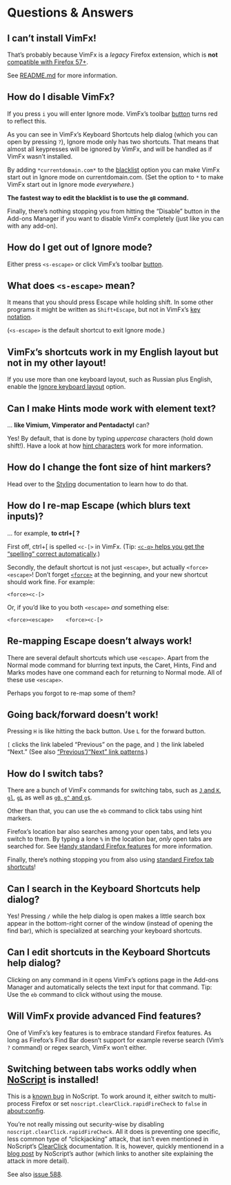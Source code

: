 # Questions & Answers

## I can’t install VimFx!

That’s probably because VimFx is a _legacy_ Firefox extension, which is **not**
[compatible with Firefox 57+][firefox-57+].

See [README.md] for more information.

[firefox-57+]: https://support.mozilla.org/en-US/kb/firefox-add-technology-modernizing
[README.md]: ../README.md

## How do I disable VimFx?

If you press `i` you will enter Ignore mode. VimFx’s toolbar [button] turns red
to reflect this.

As you can see in VimFx’s Keyboard Shortcuts help dialog (which you can open by
pressing `?`), Ignore mode only has two shortcuts. That means that almost all
keypresses will be ignored by VimFx, and will be handled as if VimFx wasn’t
installed.

By adding `*currentdomain.com*` to the [blacklist] option you can make VimFx
start out in Ignore mode on currentdomain.com. (Set the option to `*` to make
VimFx start out in Ignore mode _everywhere._)

**The fastest way to edit the blacklist is to use the `gB` command.**

Finally, there’s nothing stopping you from hitting the “Disable” button in the
Add-ons Manager if you want to disable VimFx completely (just like you can with
any add-on).

[button]: button.md
[blacklist]: options.md#blacklist

## How do I get out of Ignore mode?

Either press `<s-escape>` or click VimFx’s toolbar [button].

[button]: button.md

## What does `<s-escape>` mean?

It means that you should press Escape while holding shift. In some other
programs it might be written as `Shift+Escape`, but not in VimFx’s [key
notation].

(`<s-escape>` is the default shortcut to exit Ignore mode.)

[key notation]: shortcuts.md#key-notation

## VimFx’s shortcuts work in my English layout but not in my other layout!

If you use more than one keyboard layout, such as Russian plus English, enable
the [Ignore keyboard layout] option.

[Ignore keyboard layout]: options.md#ignore-keyboard-layout

## Can I make Hints mode work with element text?

… **like Vimium, Vimperator and Pentadactyl** can?

Yes! By default, that is done by typing _uppercase_ characters (hold down
shift!). Have a look at how [hint characters] work for more information.

[hint characters]: options.md#hint-characters

## How do I change the font size of hint markers?

Head over to the [Styling] documentation to learn how to do that.

[Styling]: styling.md

## How do I re-map Escape (which blurs text inputs)?

… for example, **to ctrl+[ ?**

First off, ctrl+[ is spelled `<c-[>` in VimFx. (Tip: [`<c-q>` helps you get the
“spelling” correct automatically][helper-shortcuts].)

Secondly, the default shortcut is not just `<escape>`, but actually
`<force><escape>`! Don’t forget [`<force>`] at the beginning, and your new
shortcut should work fine. For example:

    <force><c-[>

Or, if you’d like to you both `<escape>` _and_ something else:

    <force><escape>    <force><c-[>

[`<force>`]: shortcuts.md#force

## Re-mapping Escape doesn’t always work!

There are several default shortcuts which use `<escape>`. Apart from the Normal
mode command for blurring text inputs, the Caret, Hints, Find and Marks modes
have one command each for returning to Normal mode. All of these use `<escape>`.

Perhaps you forgot to re-map some of them?

## Going back/forward doesn’t work!

Pressing `H` is like hitting the back button. Use `L` for the forward button.

`[` clicks the link labeled “Previous” on the page, and `]` the link labeled
“Next.” (See also [“Previous”/“Next” link patterns].)

[helper-shortcuts]: shortcuts.md#helper-keyboard-shortcuts
[“Previous”/“Next” link patterns]: options.md#previousnext-link-patterns

## How do I switch tabs?

There are a bunch of VimFx commands for switching tabs, such as [`J` and `K`],
[`gl`], [`gL`][gl-1] as well as [`g0`, `g^` and `g$`].

Other than that, you can use the `eb` command to click tabs using hint markers.

Firefox’s location bar also searches among your open tabs, and lets you switch
to them. By typing a lone `%` in the location bar, _only_ open tabs are searched
for. See [Handy standard Firefox features][location-bar] for more information.

Finally, there’s nothing stopping you from also using [standard Firefox tab
shortcuts]!

[`J` and `K`]: commands.md#j-k
[`gl`]: commands.md#gl
[gl-1]: commands.md#gl-1
[`g0`, `g^` and `g$`]: commands.md#g0-g-g
[location-bar]: handy-standard-firefox-features.md#the-location-bar
[standard Firefox tab shortcuts]: https://support.mozilla.org/en-US/kb/keyboard-shortcuts-perform-firefox-tasks-quickly#w_windows-tabs

## Can I search in the Keyboard Shortcuts help dialog?

Yes! Pressing `/` while the help dialog is open makes a little search box appear
in the bottom-right corner of the window (instead of opening the find bar),
which is specialized at searching your keyboard shortcuts.

## Can I edit shortcuts in the Keyboard Shortcuts help dialog?

Clicking on any command in it opens VimFx’s options page in the Add-ons Manager
and automatically selects the text input for that command. Tip: Use the `eb`
command to click without using the mouse.

## Will VimFx provide advanced Find features?

One of VimFx’s key features is to embrace standard Firefox features. As long as
Firefox’s Find Bar doesn’t support for example reverse search (Vim’s `?`
command) or regex search, VimFx won’t either.

## Switching between tabs works oddly when [NoScript] is installed!

This is a [known bug][noscript-bug] in NoScript. To work around it, either
switch to multi-process Firefox or set `noscript.clearClick.rapidFireCheck` to
`false` in [about:config].

You’re not really missing out security-wise by disabling
`noscript.clearClick.rapidFireCheck`. All it does is preventing one specific,
less common type of “clickjacking” attack, that isn’t even mentioned in
NoScript’s [ClearClick] documentation. It is, however, quickly mentionend in a
[blog post][hackademix-clickjacking] by NoScript’s author (which links to
another site explaining the attack in more detail).

See also [issue 588].

[NoScript]: https://noscript.net/
[noscript-bug]: https://forums.informaction.com/viewtopic.php?f=10&t=21597
[about:config]: http://kb.mozillazine.org/About:config
[ClearClick]: https://noscript.net/faq/#clearclick
[hackademix-clickjacking]: https://hackademix.net/2011/07/11/fancy-clickjacking-tougher-noscript/
[issue 588]: https://github.com/akhodakivskiy/VimFx/issues/588
